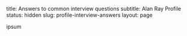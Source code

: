 title: Answers to common interview questions
subtitle: Alan Ray Profile
status: hidden
slug: profile-interview-answers
layout: page

ipsum

